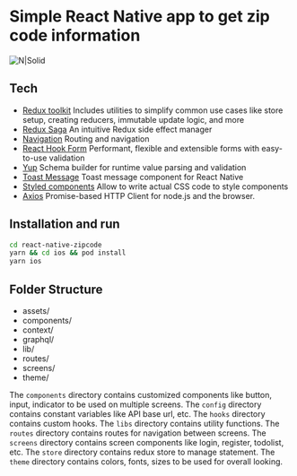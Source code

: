 # Simple React Native app to get zip code information

![N|Solid](https://miro.medium.com/max/1024/1*DgaDlJD8Hoq1lj5vUV4KiA.png)

## Tech

- [Redux toolkit] Includes utilities to simplify common use cases like store setup, creating reducers, immutable update logic, and more
- [Redux Saga] An intuitive Redux side effect manager
- [Navigation] Routing and navigation
- [React Hook Form] Performant, flexible and extensible forms with easy-to-use validation
- [Yup] Schema builder for runtime value parsing and validation
- [Toast Message] Toast message component for React Native
- [Styled components] Allow to write actual CSS code to style components
- [Axios] Promise-based HTTP Client for node.js and the browser.

## Installation and run

```sh
cd react-native-zipcode
yarn && cd ios && pod install
yarn ios
```

## Folder Structure

- assets/
- components/
- context/
- graphql/
- lib/
- routes/
- screens/
- theme/

The `components` directory contains customized components like button, input, indicator to be used on multiple screens.
The `config` directory contains constant variables like API base url, etc.
The `hooks` directory contains custom hooks.
The `libs` directory contains utility functions.
The `routes` directory contains routes for navigation between screens.
The `screens` directory contains screen components like login, register, todolist, etc.
The `store` directory contains redux store to manage statement.
The `theme` directory contains colors, fonts, sizes to be used for overall looking.

[redux toolkit]: https://redux-toolkit.js.org/
[redux saga]: https://redux-saga.js.org/
[navigation]: https://reactnavigation.org/
[react hook form]: https://react-hook-form.com/
[yup]: https://github.com/jquense/yup/
[toast message]: https://www.npmjs.com/package/react-native-toast-message/
[styled components]: https://styled-components.com/
[axios]: https://axios-http.com/docs/intro
